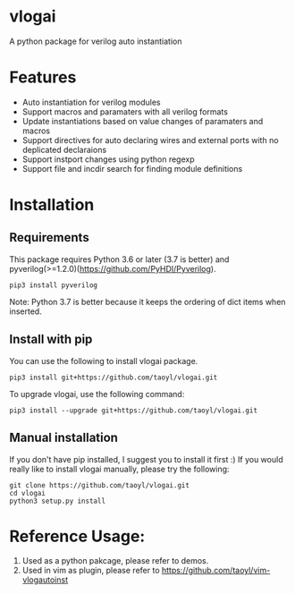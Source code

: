 # vlogai
A python package for verilog auto instantiation

# Features

  - Auto instantiation for verilog modules
  - Support macros and paramaters with all verilog formats
  - Update instantiations based on value changes of paramaters and macros
  - Support directives for auto declaring wires and external ports with no 
    deplicated declaraions
  - Support instport changes using python regexp
  - Support file and incdir search for finding module definitions


# Installation
## Requirements
This package requires Python 3.6 or later (3.7 is better) and pyverilog(>=1.2.0)(https://github.com/PyHDI/Pyverilog).

```
pip3 install pyverilog
```

Note: Python 3.7 is better because it keeps the ordering of dict items when inserted.

## Install with pip
You can use the following to install vlogai package.

```
pip3 install git+https://github.com/taoyl/vlogai.git
```

To upgrade vlogai, use the following command:

```
pip3 install --upgrade git+https://github.com/taoyl/vlogai.git
```

## Manual installation
If you don't have pip installed, I suggest you to install it first :)
If you would really like to install vlogai manually, please try the following:

```
git clone https://github.com/taoyl/vlogai.git
cd vlogai
python3 setup.py install
``` 

# Reference Usage:
1. Used as a python pakcage, please refer to demos.
2. Used in vim as plugin, please refer to https://github.com/taoyl/vim-vlogautoinst
